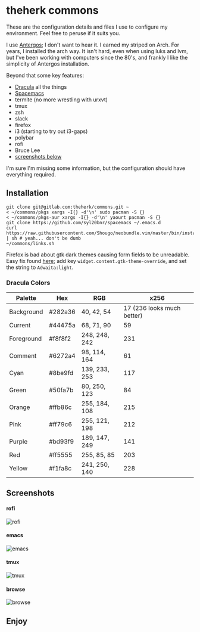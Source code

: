 theherk commons
===============

These are the configuration details and files I use to configure my environment. Feel free to peruse if it suits you.

I use [Antergos](https://antergos.com/); I don't want to hear it. I earned my striped on Arch. For years, I installed the arch way. It isn't hard, even when using luks and lvm, but I've been working with computers since the 80's, and frankly I like the simplicity of Antergos installation.

Beyond that some key features:

- [Dracula](https://draculatheme.com/) all the things
- [Spacemacs](http://spacemacs.org/)
- termite (no more wrestling with urxvt)
- tmux
- zsh
- slack
- firefox
- i3 (starting to try out i3-gaps)
- polybar
- rofi
- Bruce Lee
- [screenshots below](#screenshots)

I'm sure I'm missing some information, but the configuration should have everything required.

Installation
------------

    git clone git@gitlab.com:theherk/commons.git ~
    < ~/commons/pkgs xargs -I{} -d'\n' sudo pacman -S {}
    < ~/commons/pkgs-aur xargs -I{} -d'\n' yaourt pacman -S {}
    git clone https://github.com/syl20bnr/spacemacs ~/.emacs.d
    curl https://raw.githubusercontent.com/Shougo/neobundle.vim/master/bin/install.sh | sh # yeah... don't be dumb
    ~/commons/links.sh

Firefox is bad about gtk dark themes causing form fields to be unreadable. Easy fix found [here](https://bugzilla.mozilla.org/show_bug.cgi?id=1283086#c23); add key `widget.content.gtk-theme-override`, and set the string to `Adwaita:light`.

### Dracula Colors ###

| Palette    | Hex     | RGB           | x256                       |
|------------|---------|---------------|----------------------------|
| Background | #282a36 | 40, 42, 54    | 17 (236 looks much better) |
| Current    | #44475a | 68, 71, 90    | 59                         |
| Foreground | #f8f8f2 | 248, 248, 242 | 231                        |
| Comment    | #6272a4 | 98, 114, 164  | 61                         |
| Cyan       | #8be9fd | 139, 233, 253 | 117                        |
| Green      | #50fa7b | 80, 250, 123  | 84                         |
| Orange     | #ffb86c | 255, 184, 108 | 215                        |
| Pink       | #ff79c6 | 255, 121, 198 | 212                        |
| Purple     | #bd93f9 | 189, 147, 249 | 141                        |
| Red        | #ff5555 | 255, 85, 85   | 203                        |
| Yellow     | #f1fa8c | 241, 250, 140 | 228                        |

Screenshots
-----------

#### rofi ####

![rofi](https://s3-us-west-2.amazonaws.com/theherk-pub/commons-screenshots/rofi.png "rofi")

#### emacs ####

![emacs](https://s3-us-west-2.amazonaws.com/theherk-pub/commons-screenshots/emacs.png "emacs")

#### tmux ####

![tmux](https://s3-us-west-2.amazonaws.com/theherk-pub/commons-screenshots/tmux.png "tmux")

#### browse ####

![browse](https://s3-us-west-2.amazonaws.com/theherk-pub/commons-screenshots/browse.png "browse")

Enjoy
---
